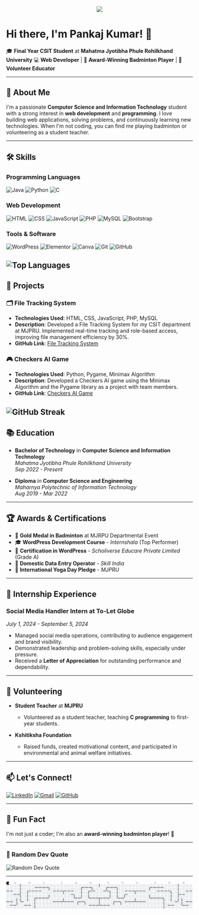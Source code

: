 <div align ="center" size = "20px">
<img src = "https://github.com/user-attachments/assets/bcd4a140-50c2-4cb0-96b6-42321cb719ba" width = "200px">
</div>

###
# Hi there, I'm Pankaj Kumar! 👋

🎓 **Final Year CSIT Student** at **Mahatma Jyotibha Phule Rohilkhand University** 
💻 **Web Developer** | 🏸 **Award-Winning Badminton Player** | 🌱 **Volunteer Educator**

---

## 🚀 About Me

I'm a passionate **Computer Science and Information Technology** student with a strong interest in **web development** and **programming**. I love building web applications, solving problems, and continuously learning new technologies. When I'm not coding, you can find me playing badminton or volunteering as a student teacher.

---

## 🛠️ Skills

### Programming Languages
![Java](https://img.shields.io/badge/Java-ED8B00?style=for-the-badge&logo=openjdk&logoColor=white)
![Python](https://img.shields.io/badge/Python-3776AB?style=for-the-badge&logo=python&logoColor=white)
![C](https://img.shields.io/badge/C-00599C?style=for-the-badge&logo=c&logoColor=white)

### Web Development
![HTML](https://img.shields.io/badge/HTML5-E34F26?style=for-the-badge&logo=html5&logoColor=white)
![CSS](https://img.shields.io/badge/CSS3-1572B6?style=for-the-badge&logo=css3&logoColor=white)
![JavaScript](https://img.shields.io/badge/JavaScript-F7DF1E?style=for-the-badge&logo=javascript&logoColor=black)
![PHP](https://img.shields.io/badge/PHP-777BB4?style=for-the-badge&logo=php&logoColor=white)
![MySQL](https://img.shields.io/badge/MySQL-00000F?style=for-the-badge&logo=mysql&logoColor=white)
![Bootstrap](https://img.shields.io/badge/Bootstrap-563D7C?style=for-the-badge&logo=bootstrap&logoColor=white)

### Tools & Software
![WordPress](https://img.shields.io/badge/WordPress-21759B?style=for-the-badge&logo=wordpress&logoColor=white)
![Elementor](https://img.shields.io/badge/Elementor-9146FF?style=for-the-badge&logo=elementor&logoColor=white)
![Canva](https://img.shields.io/badge/Canva-%2300C4CC.svg?style=for-the-badge&logo=Canva&logoColor=white)
![Git](https://img.shields.io/badge/Git-F05032?style=for-the-badge&logo=git&logoColor=white)
![GitHub](https://img.shields.io/badge/GitHub-100000?style=for-the-badge&logo=github&logoColor=white)


![Top Languages](https://github-readme-stats.vercel.app/api/top-langs/?username=pankaj-mahaur&layout=compact&theme=radical)
---

## 🌟 Projects

### 🗂️ File Tracking System
- **Technologies Used**: HTML, CSS, JavaScript, PHP, MySQL
- **Description**: Developed a File Tracking System for my CSIT department at MJPRU. Implemented real-time tracking and role-based access, improving file management efficiency by 30%.
- **GitHub Link**: [File Tracking System](https://github.com/pankaj-mahaur/File-Tracking-System)

### 🎮 Checkers AI Game
- **Technologies Used**: Python, Pygame, Minimax Algorithm
- **Description**: Developed a Checkers AI game using the Minimax Algorithm and the Pygame library as a project with team members.
- **GitHub Link**: [Checkers AI Game](https://github.com/pankaj-mahaur/Checkers-AI-Game)


![GitHub Streak](https://streak-stats.demolab.com/?user=pankaj-mahaur&theme=radical)
---

## 📚 Education

- **Bachelor of Technology** in **Computer Science and Information Technology**  
  *Mahatma Jyotibha Phule Rohilkhand University*  
  *Sep 2022 - Present*

- **Diploma** in **Computer Science and Engineering**  
  *Maharnya Polytechnic of Information Technology*  
  *Aug 2019 - Mar 2022*

---

## 🏆 Awards & Certifications

- 🥇 **Gold Medal in Badminton** at MJRPU Departmental Event
- 🎓 **WordPress Development Course** - *Internshala* (Top Performer)
- 📜 **Certification in WordPress** - *Scholiverse Educare Private Limited* (Grade A)
- 📜 **Domestic Data Entry Operator** - *Skill India*
- 🧘 **International Yoga Day Pledge** - *MJPRU*

---

## 💼 Internship Experience

### **Social Media Handler Intern** at **To-Let Globe**  
*July 1, 2024 - September 5, 2024*  
- Managed social media operations, contributing to audience engagement and brand visibility.
- Demonstrated leadership and problem-solving skills, especially under pressure.
- Received a **Letter of Appreciation** for outstanding performance and dependability.

---

## 🌱 Volunteering

- **Student Teacher** at **MJPRU**  
  - Volunteered as a student teacher, teaching **C programming** to first-year students.

- **Kshitiksha Foundation**  
  - Raised funds, created motivational content, and participated in environmental and animal welfare initiatives.

---

## 📫 Let's Connect!

[![LinkedIn](https://img.shields.io/badge/LinkedIn-0077B5?style=for-the-badge&logo=linkedin&logoColor=white)](https://www.linkedin.com/in/pankaj-mahaur/)
[![Gmail](https://img.shields.io/badge/Gmail-D14836?style=for-the-badge&logo=gmail&logoColor=white)](mailto:pankajmahaur2003@gmail.com)
[![GitHub](https://img.shields.io/badge/GitHub-100000?style=for-the-badge&logo=github&logoColor=white)](https://github.com/pankaj-mahaur)

---

## 🎉 Fun Fact

I'm not just a coder; I'm also an **award-winning badminton player**! 🏸

---

### 💬 Random Dev Quote
![Random Dev Quote](https://quotes-github-readme.vercel.app/api?type=horizontal&theme=radical)

---
<picture>
  <source media="(prefers-color-scheme: dark)" srcset="https://raw.githubusercontent.com/pankaj-mahaur/pankaj-mahaur/output/pacman-contribution-graph-dark.svg">
  <source media="(prefers-color-scheme: light)" srcset="https://raw.githubusercontent.com/pankaj-mahaur/pankaj-mahaur/output/pacman-contribution-graph.svg">
  <img alt="pacman contribution graph" src="https://raw.githubusercontent.com/pankaj-mahaur/pankaj-mahaur/output/pacman-contribution-graph.svg">
</picture>


